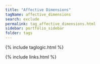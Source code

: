 ```yaml
---
title: "Affective Dimensions"
tagName: affective_dimensions
search: exclude
permalink: tag_affective_dimensions.html
sidebar: portfolio_sidebar
folder: tags
---
```

{% include taglogic.html %}

{% include links.html %}
